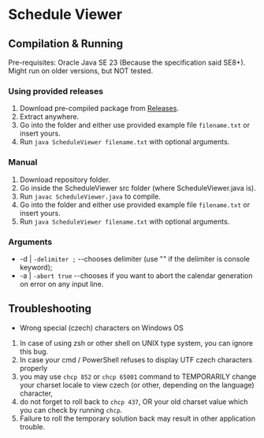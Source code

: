 # Schedule Viewer

## Compilation & Running

Pre-requisites: Oracle Java SE 23 (Because the specification said SE8+). Might run on older versions, but NOT tested.

### Using provided releases
1. Download pre-compiled package from [Releases](https://github.com/Toonu/Schedule-Viewer/releases).
2. Extract anywhere.
3. Go into the folder and either use provided example file `filename.txt` or insert yours.
4. Run `java ScheduleViewer filename.txt` with optional arguments.
### Manual
1. Download repository folder.
2. Go inside the ScheduleViewer src folder (where ScheduleViewer.java is).
3. Run `javac ScheduleViewer.java` to compile.
4. Go into the folder and either use provided example file `filename.txt` or insert yours.
5. Run `java ScheduleViewer filename.txt` with optional arguments. 

### Arguments
- -d | `-delimiter ;` --chooses delimiter (use "" if the delimiter is console keyword);
- -a | `-abort true` --chooses if you want to abort the calendar generation on error on any input line.

## Troubleshooting
- Wrong special (czech) characters on Windows OS
1. In case of using zsh or other shell on UNIX type system, you can ignore this bug.
2. In case your cmd / PowerShell refuses to display UTF czech characters properly
3. you may use `chcp 852` or `chcp 65001` command to TEMPORARILY change your charset locale to view czech (or other, depending on the language) character,
4. do not forget to roll back to `chcp 437`, OR your old charset value which you can check by running `chcp`.
5. Failure to roll the temporary solution back may result in other application trouble.